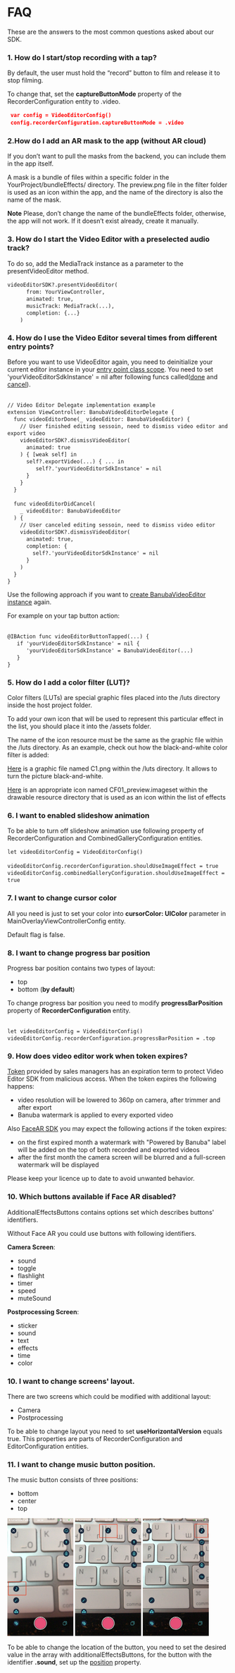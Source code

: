 # FAQ  

These are the answers to the most common questions asked about our SDK.

### 1. How do I start/stop recording with a tap?
  
By default, the user must hold the “record” button to film and release it to stop filming. 

To change that, set the **captureButtonMode** property of the RecorderConfiguration entity to .video.

``` json
 var config = VideoEditorConfig()
 config.recorderConfiguration.captureButtonMode = .video
```

### 2.How do I add an AR mask to the app (without AR cloud)

If you don’t want to pull the masks from the backend, you can include them in the app itself. 

A mask is a bundle of files within a specific folder in the YourProject/bundleEffects/ directory. The preview.png file in the filter folder is used as an icon within the app, and the name of the directory is also the name of the mask.  

 **Note** Please, don’t change the name of the bundleEffects folder, otherwise, the app will not work. If it doesn’t exist already, create it manually.

### 3. How do I start the Video Editor with a preselected audio track?

To do so, add the MediaTrack instance as a parameter to the presentVideoEditor method.

```
videoEditorSDK?.presentVideoEditor(
      from: YourViewController,
      animated: true,
      musicTrack: MediaTrack(...),
      completion: {...}
    )
```

### 4. How do I use the Video Editor several times from different entry points?

Before you want to use VideoEditor again, you need to deinitialize your current editor instance in your [entry point class scope](https://github.com/Banuba/ve-sdk-ios-integration-sample/blob/d9733e78a6a752dd8fad849f6aa6d5553eb07f56/Example/Example/ViewController.swift#L675). You need to set 'yourVideoEditorSdkInstance' = nil after following funcs called([done](https://github.com/Banuba/ve-sdk-ios-integration-sample/blob/d9733e78a6a752dd8fad849f6aa6d5553eb07f56/Example/Example/ViewController.swift#L660) and [cancel](https://github.com/Banuba/ve-sdk-ios-integration-sample/blob/d9733e78a6a752dd8fad849f6aa6d5553eb07f56/Example/Example/ViewController.swift#L678)).

```

// Video Editor Delegate implementation example
extension ViewController: BanubaVideoEditorDelegate {
  func videoEditorDone(_ videoEditor: BanubaVideoEditor) {
    // User finished editing sessoin, need to dismiss video editor and export video
    videoEditorSDK?.dismissVideoEditor(
      animated: true
    ) { [weak self] in
      self?.exportVideo(...) { ... in
         self?.'yourVideoEditorSdkInstance' = nil
      }
    }
  }
  
  func videoEditorDidCancel(
    _ videoEditor: BanubaVideoEditor
  ) {
    // User canceled editing sessoin, need to dismiss video editor
    videoEditorSDK?.dismissVideoEditor(
      animated: true,
      completion: {
        self?.'yourVideoEditorSdkInstance' = nil
      }
    )
  }
}

```

Use the following approach if you want to [create BanubaVideoEditor instance](https://github.com/Banuba/ve-sdk-ios-integration-sample/blob/d9733e78a6a752dd8fad849f6aa6d5553eb07f56/Example/Example/ViewController.swift#L42) again. 

For example on your tap button action:

```

@IBAction func videoEditorButtonTapped(...) {
   if 'yourVideoEditorSdkInstance' = nil {
      'yourVideoEditorSdkInstance' = BanubaVideoEditor(...)
   }
}

```

### 5. How do I add a color filter (LUT)?

Color filters (LUTs) are special graphic files placed into the /luts directory inside the host project folder.

To add your own icon that will be used to represent this particular effect in the list, you should place it into the /assets folder.

The name of the icon resource must be the same as the graphic file within the /luts directory.
As an example, check out how the black-and-white color filter is added:

[Here](https://github.com/Banuba/ve-sdk-ios-integration-sample/blob/main/Example/Example/luts/CF01.png) is a graphic file named C1.png within the /luts directory. It allows to turn the picture black-and-white.

[Here](https://github.com/Banuba/ve-sdk-ios-integration-sample/tree/main/Example/Example/Assets.xcassets/Filters%20Preview/CF01_preview.imageset) is an appropriate icon named CF01_preview.imageset within the drawable resource directory that is used as an icon within the list of effects

### 6. I want to enabled slideshow animation 

To be able to turn off slideshow animation use following property of RecorderConfiguration and CombinedGalleryConfiguration entities.

```
let videoEditorConfig = VideoEditorConfig()

videoEditorConfig.recorderConfiguration.shouldUseImageEffect = true
videoEditorConfig.combinedGalleryConfiguration.shouldUseImageEffect = true

```
### 7. I want to change cursor color

All you need is just to set your color into **cursorColor: UIColor** parameter in MainOverlayViewControllerConfig entity.

Default flag is false.

### 8. I want to change progress bar position

Progress bar position contains two types of layout:
- top
- bottom (**by default**)

To change progress bar position you need to modify **progressBarPosition** property of **RecorderConfiguration** entity.

```

let videoEditorConfig = VideoEditorConfig()
videoEditorConfig.recorderConfiguration.progressBarPosition = .top

```

### 9. How does video editor work when token expires?

[Token](https://github.com/Banuba/ve-sdk-android-integration-sample#token) provided by sales managers has an expiration term to protect Video Editor SDK from malicious access. When the token expires the following happens:
 - video resolution will be lowered to 360p on camera, after trimmer and after export
 - Banuba watermark is applied to every exported video

 Also [FaceAR SDK](https://docs.banuba.com/face-ar-sdk/overview/token_management) you may expect the following actions if the token expires:
 - on the first expired month a watermark with "Powered by Banuba" label will be added on the top of both recorded and exported videos
 - after the first month the camera screen will be blurred and a full-screen watermark will be displayed

 Please keep your licence up to date to avoid unwanted behavior.
 
 ### 10. Which buttons available if Face AR disabled?
 
 AdditionalEffectsButtons contains options set which describes buttons' identifiers. 
 
 Without Face AR you could use buttons with following identifiers. 
 
 **Camera Screen**:
 - sound
 - toggle
 - flashlight
 - timer
 - speed
 - muteSound
 
 **Postprocessing Screen**:
 - sticker
 - sound
 - text
 - effects
 - time
 - color

 ### 10. I want to change screens' layout.
 
 There are two screens which could be modified with additional layout:
 
 - Camera
 - Postprocessing

To be able to change layout you need to set **useHorizontalVersion** equals true. This properties are parts of RecorderConfiguration and EditorConfiguration entities.

### 11. I want to change music button position.

The music button consists of three positions:

  - bottom
  - center
  - top

<img src="screenshots/bottom.PNG" width="150" /> <img src="screenshots/center.PNG" width="150" /> <img src="screenshots/top.PNG" width="150" />


To be able to change the location of the button, you need to set the desired value in the array with additionalEffectsButtons, for the button with the identifier **.sound**, set up the [position](/Example/Example/Extension/RecorderConfiguration.swift#L72) property. 

